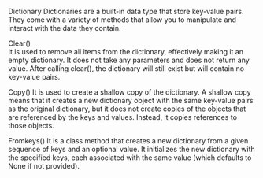 Dictionary 
Dictionaries are a built-in data type that store key-value pairs. 
They come with a variety of methods that allow you to manipulate and interact with the data they contain.

Clear()  
It is used to remove all items from the dictionary, effectively making it an empty dictionary. 
It does not take any parameters and does not return any value. 
After calling clear(), the dictionary will still exist but will contain no key-value pairs.

Copy() 
It is used to create a shallow copy of the dictionary. 
A shallow copy means that it creates a new dictionary object with the same key-value pairs as the original dictionary, but it does not create copies of the objects that are referenced by the keys and values. 
Instead, it copies references to those objects.

Fromkeys()
It is a class method that creates a new dictionary from a given sequence of keys and an optional value. 
It initializes the new dictionary with the specified keys, each associated with the same value (which defaults to None if not provided).
